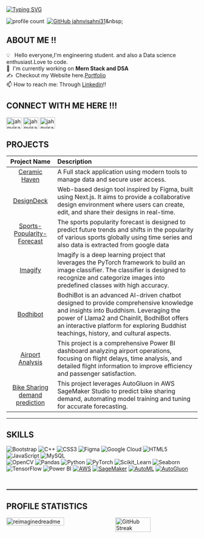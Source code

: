 [![Typing SVG](https://readme-typing-svg.herokuapp.com?color=D73A7B&size=29&multiline=true&width=700&lines=Welcome+To+Jahnvi+sahni's+GitHub+Profile+I+am+a+data+science+enthusiast)](https://git.io/typing-svg)


![profile count](https://komarev.com/ghpvc/?username=jahnvisahni31&label=Profile%20views&color=0e75b6&style=flat)&nbsp;
[![GitHub jahnvisahni31](https://img.shields.io/github/followers/jahnvisahni31?label=follow&style=social)]([https://github.com/avinash201199](https://github.com/jahnvisahni31))&nbsp;



## ABOUT ME !!

💡 &nbsp; Hello everyone,I'm engineering student. and also a Data science enthusiast.Love to code.\
🌱 &nbsp;I'm currently working on **Mern Stack and DSA**\
✍️ &nbsp;Checkout my Website here.[Portfolio](https://jahnvisahni.vercel.app/)\
📫 How to reach me: Through [Linkedin](https://www.linkedin.com/in/jahnvisahni31/)!!






## CONNECT WITH ME HERE !!!

<p align="left">
<a href="https://linkedin.com/in/jahnvisahni31" target="blank"><img align="center" src="https://raw.githubusercontent.com/rahuldkjain/github-profile-readme-generator/master/src/images/icons/Social/linked-in-alt.svg" alt="jahnvisahni31" height="30" width="40" /></a>
<a href="https://leetcode.com/u/jahnvisahni98/" target="blank"><img align="center" src="https://raw.githubusercontent.com/rahuldkjain/github-profile-readme-generator/master/src/images/icons/Social/leet-code.svg" alt="jahnvisahni98" height="30" width="40" /></a>
<a href="https://www.geeksforgeeks.org/user/jahnvisahni98/?utm_source=geeksforgeeks&utm_medium=my_profile&utm_campaign=auth_user" target="blank"><img align="center" src="https://raw.githubusercontent.com/rahuldkjain/github-profile-readme-generator/master/src/images/icons/Social/geeks-for-geeks.svg" alt="jahnvisahni98" height="30" width="40" /></a>
 
</p
 <br>

 


## PROJECTS

| Project Name      | Description | 
| :---:        |    :----   |  
| [Ceramic Haven](https://github.com/jahnvisahni31/CeramicHaven) |A Full stack application using modern tools to manage data and secure user access. |
| [DesignDeck](https://github.com/jahnvisahni31/DesignDeck) |Web-based design tool inspired by Figma, built using Next.js. It aims to provide a collaborative design environment where users can create, edit, and share their designs in real-time. |
| [Sports-Popularity-Forecast](https://github.com/jahnvisahni31/Sports-Popularity-Forecast)   |The sports popularity forecast is designed to predict future trends and shifts in the popularity of various sports globally using time series and also data is extracted from google data | 
| [Imagify ](https://github.com/jahnvisahni31/Imagify) |Imagify is a deep learning project that leverages the PyTorch framework to build an image classifier. The classifier is designed to recognize and categorize images into predefined classes with high accuracy. |
| [Bodhibot ](https://github.com/jahnvisahni31/BodhiBot) |BodhiBot is an advanced AI-driven chatbot designed to provide comprehensive knowledge and insights into Buddhism. Leveraging the power of Llama2 and Chainlit, BodhiBot offers an interactive platform for exploring Buddhist teachings, history, and cultural aspects. |
| [Airport Analysis ](https://github.com/jahnvisahni31/Airport_analysis) |This project is a comprehensive Power BI dashboard analyzing airport operations, focusing on flight delays, time analysis, and detailed flight information to improve efficiency and passenger satisfaction. |
| [Bike Sharing demand prediction](https://github.com/jahnvisahni31/predict_bike_sharing_with_autogluon) |This project leverages AutoGluon in AWS SageMaker Studio to predict bike sharing demand, automating model training and tuning for accurate forecasting. |


<hr>

## SKILLS

![Bootstrap](https://img.shields.io/badge/Bootstrap-7952B3?style=for-the-badge&logo=bootstrap&logoColor=white)
![C++](https://img.shields.io/badge/C++-00599C?style=for-the-badge&logo=cplusplus&logoColor=white)
![CSS3](https://img.shields.io/badge/CSS3-1572B6?style=for-the-badge&logo=css3&logoColor=white)
![Figma](https://img.shields.io/badge/Figma-F24E1E?style=for-the-badge&logo=figma&logoColor=white)
![Google Cloud](https://img.shields.io/badge/Google_Cloud-4285F4?style=for-the-badge&logo=google-cloud&logoColor=white)
![HTML5](https://img.shields.io/badge/HTML5-E34F26?style=for-the-badge&logo=html5&logoColor=white)
![JavaScript](https://img.shields.io/badge/JavaScript-F7DF1E?style=for-the-badge&logo=javascript&logoColor=black)
![MySQL](https://img.shields.io/badge/MySQL-4479A1?style=for-the-badge&logo=mysql&logoColor=white)
<br>
![OpenCV](https://img.shields.io/badge/OpenCV-5C3EE8?style=for-the-badge&logo=opencv&logoColor=white)
![Pandas](https://img.shields.io/badge/Pandas-150458?style=for-the-badge&logo=pandas&logoColor=white)
![Python](https://img.shields.io/badge/Python-3776AB?style=for-the-badge&logo=python&logoColor=white)
![PyTorch](https://img.shields.io/badge/PyTorch-EE4C2C?style=for-the-badge&logo=pytorch&logoColor=white)
![Scikit_Learn](https://img.shields.io/badge/Scikit_Learn-F7931E?style=for-the-badge&logo=scikit-learn&logoColor=white)
![Seaborn](https://img.shields.io/badge/Seaborn-76B900?style=for-the-badge&logo=seaborn&logoColor=white)
![TensorFlow](https://img.shields.io/badge/TensorFlow-FF6F00?style=for-the-badge&logo=tensorflow&logoColor=white)
![Power BI](https://img.shields.io/badge/Power%20BI-F2C811?style=for-the-badge&logo=power-bi&logoColor=black)
[![AWS](https://img.shields.io/badge/AWS-FF9900?style=for-the-badge&logo=amazon-aws&logoColor=white)](#)
[![SageMaker](https://img.shields.io/badge/SageMaker-232F3E?style=for-the-badge&logo=amazon-sagemaker&logoColor=white)](#)
[![AutoML](https://img.shields.io/badge/AutoML-00CFFF?style=for-the-badge&logo=automl&logoColor=white)](#)
[![AutoGluon](https://img.shields.io/badge/AutoGluon-333333?style=for-the-badge&logo=autogluon&logoColor=white)](#)

<br/>
<hr style="border:0.3px solid gray"> </hr>

## PROFILE STATISTICS

<div style="display: flex; justify-content: space-between;">
    <img src="https://myreadme.vercel.app/api/embed/jahnvisahni31?panels=userstatistics,toplanguages,commitgraph" alt="reimaginedreadme" style="width: 55%;/>
    <a href="https://git.io/streak-stats">
       <img src="https://streak-stats.demolab.com?user=jahnvisahni31&theme=dark&hide_border=true&hide_longest_streak=true" alt="GitHub Streak" style="width: 43%;"/>
    </a>
</div>

<br>
